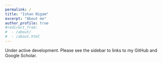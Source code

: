 ```yaml
---
permalink: /
title: "Ishan Nigam"
excerpt: "About me"
author_profile: true
#redirect_from: 
#  - /about/
#  - /about.html
---
```


Under active development. Please see the sidebar to links to my GitHub and Google Scholar. 


